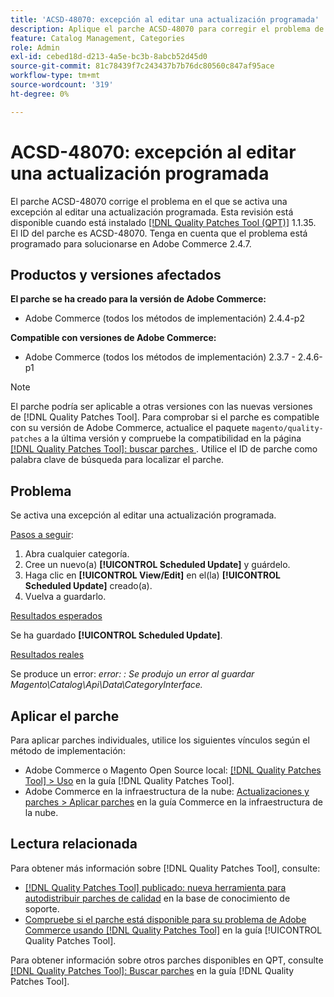 ```yaml
---
title: 'ACSD-48070: excepción al editar una actualización programada'
description: Aplique el parche ACSD-48070 para corregir el problema de Adobe Commerce en el que se activa una excepción al editar una actualización programada.
feature: Catalog Management, Categories
role: Admin
exl-id: cebed18d-d213-4a5e-bc3b-8abcb52d45d0
source-git-commit: 81c78439f7c243437b7b76dc80560c847af95ace
workflow-type: tm+mt
source-wordcount: '319'
ht-degree: 0%

---
```


# ACSD-48070: excepción al editar una actualización programada

El parche ACSD-48070 corrige el problema en el que se activa una excepción al editar una actualización programada. Esta revisión está disponible cuando está instalado [[!DNL Quality Patches Tool (QPT)]](https://experienceleague.adobe.com/es/docs/commerce-knowledge-base/kb/announcements/commerce-announcements/magento-quality-patches-released-new-tool-to-self-serve-quality-patches) 1.1.35. El ID del parche es ACSD-48070. Tenga en cuenta que el problema está programado para solucionarse en Adobe Commerce 2.4.7.

## Productos y versiones afectados

**El parche se ha creado para la versión de Adobe Commerce:**

* Adobe Commerce (todos los métodos de implementación) 2.4.4-p2

**Compatible con versiones de Adobe Commerce:**

* Adobe Commerce (todos los métodos de implementación) 2.3.7 - 2.4.6-p1

>[!NOTE]
>
>El parche podría ser aplicable a otras versiones con las nuevas versiones de [!DNL Quality Patches Tool]. Para comprobar si el parche es compatible con su versión de Adobe Commerce, actualice el paquete `magento/quality-patches` a la última versión y compruebe la compatibilidad en la página [[!DNL Quality Patches Tool]: buscar parches ](https://experienceleague.adobe.com/tools/commerce-quality-patches/index.html?lang=es). Utilice el ID de parche como palabra clave de búsqueda para localizar el parche.

## Problema

Se activa una excepción al editar una actualización programada.

<u>Pasos a seguir</u>:

1. Abra cualquier categoría.
2. Cree un nuevo(a) **[!UICONTROL Scheduled Update]** y guárdelo.
3. Haga clic en **[!UICONTROL View/Edit]** en el(la) **[!UICONTROL Scheduled Update]** creado(a).
4. Vuelva a guardarlo.

<u>Resultados esperados</u>

Se ha guardado **[!UICONTROL Scheduled Update]**.

<u>Resultados reales</u>

Se produce un error: *error: : Se produjo un error al guardar Magento\Catalog\Api\Data\CategoryInterface.*

## Aplicar el parche

Para aplicar parches individuales, utilice los siguientes vínculos según el método de implementación:

* Adobe Commerce o Magento Open Source local: [[!DNL Quality Patches Tool] > Uso](/help/tools/quality-patches-tool/usage.md) en la guía [!DNL Quality Patches Tool].
* Adobe Commerce en la infraestructura de la nube: [Actualizaciones y parches > Aplicar parches](https://experienceleague.adobe.com/docs/commerce-cloud-service/user-guide/develop/upgrade/apply-patches.html?lang=es) en la guía Commerce en la infraestructura de la nube.

## Lectura relacionada

Para obtener más información sobre [!DNL Quality Patches Tool], consulte:

* [[!DNL Quality Patches Tool] publicado: nueva herramienta para autodistribuir parches de calidad](https://experienceleague.adobe.com/es/docs/commerce-knowledge-base/kb/announcements/commerce-announcements/magento-quality-patches-released-new-tool-to-self-serve-quality-patches) en la base de conocimiento de soporte.
* [Compruebe si el parche está disponible para su problema de Adobe Commerce usando [!DNL Quality Patches Tool]](/help/tools/quality-patches-tool/patches-available-in-qpt/check-patch-for-magento-issue-with-magento-quality-patches.md) en la guía [!UICONTROL Quality Patches Tool].


Para obtener información sobre otros parches disponibles en QPT, consulte [[!DNL Quality Patches Tool]: Buscar parches](https://experienceleague.adobe.com/tools/commerce-quality-patches/index.html?lang=es) en la guía [!DNL Quality Patches Tool].
